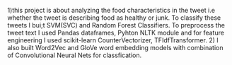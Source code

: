 1)this project is about analyzing the food characteristics in the tweet i.e whether the tweet is describing food as healthy or junk. To classify these tweets I bui;t SVM(SVC) and Random Forest Classifiers. To preprocess the tweet text I used Pandas dataframes, Pyhton NLTK module and for feature engineering I used scikit-learn CounterVectorizer, TFIdfTransformer.
2) I also built Word2Vec and GloVe word embedding models with combination of Convolutional Neural Nets for classfication.

